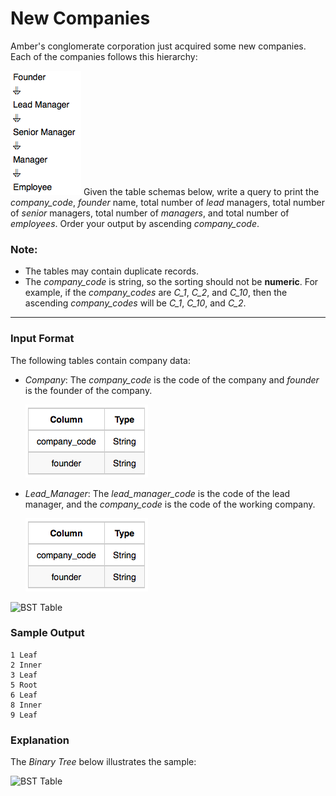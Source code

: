 ﻿# New Companies
Amber's conglomerate corporation just acquired some new companies. Each of the companies follows this hierarchy:

![Hierarchy](hierarchy.png)
Given the table schemas below, write a query to print the *company_code*, *founder* name, total number of *lead* managers, total number of *senior* managers, total number of *managers*, and total number of *employees*. Order your output by ascending *company_code*.
### Note:
 * The tables may contain duplicate records.
 * The *company_code* is string, so the sorting should not be **numeric**. For example, if the *company_codes* are *C_1*, *C_2*, and *C_10*, then the ascending *company_codes* will be *C_1*, *C_10*, and *C_2*.
---
### Input Format
The following tables contain company data:
 * *Company*: The *company_code* is the code of the company and *founder* is the founder of the company.

   ![Company table](company.png)
 * *Lead_Manager*: The *lead_manager_code* is the code of the lead manager, and the *company_code* is the code of the working company.   
 
   ![Lead_Manager table](lead_manager.png)


![BST Table](image2.png)
### Sample Output
```
1 Leaf
2 Inner
3 Leaf
5 Root
6 Leaf
8 Inner
9 Leaf
```
### Explanation
The *Binary Tree* below illustrates the sample:

![BST Table](image3.png)